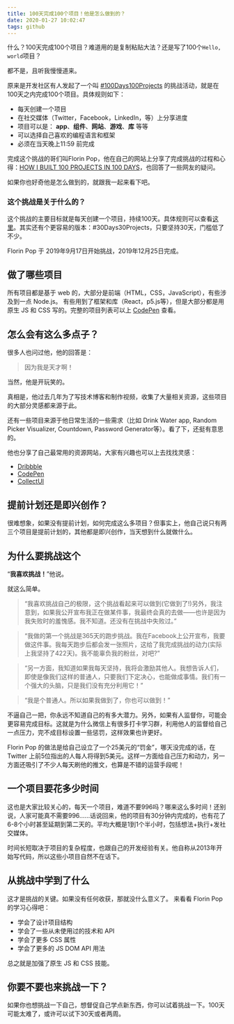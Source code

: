 ```yaml
---
title: 100天完成100个项目！他是怎么做到的？
date: 2020-01-27 10:02:47
tags: github
---
```


什么？100天完成100个项目？难道用的是复制粘贴大法？还是写了100个`Hello, world`项目？

都不是，且听我慢慢道来。

原来是开发社区有人发起了一个叫 [#100Days100Projects](https://www.florin-pop.com/blog/2019/09/100-days-100-projects) 的挑战活动，就是在100天之内完成100个项目。具体规则如下：
*   每天创建一个项目
*   在社交媒体（Twitter，Facebook，LinkedIn，等）上分享进度
*   项目可以是： **app**、**组件**、**网站**、**游戏**、**库** 等等
*   可以选择自己喜欢的编程语言和框架
*   必须在当天晚上11:59 前完成

完成这个挑战的哥们叫Florin Pop，他在自己的网站上分享了完成挑战的过程和心得：[HOW I BUILT 100 PROJECTS IN 100 DAYS](https://www.florin-pop.com/blog/built-100-projects-in-100-days/)，也回答了一些网友的疑问。

如果你也好奇他是怎么做到的，就跟我一起来看下吧。
<!-- more -->
### 这个挑战是关于什么的？
这个挑战的主要目标就是每天创建一个项目，持续100天。具体规则可以查看[这里](https://www.florin-pop.com/blog/2019/09/100-days-100-projects)。其实还有个更容易的版本：#30Days30Projects，只要坚持30天，门槛低了不少。

Florin Pop 于 2019年9月17日开始挑战，2019年12月25日完成。
## 做了哪些项目

所有项目都是基于 web 的，大部分是前端（HTML，CSS，JavaScript），有些涉及到一点 Node.js。
有些用到了框架和库（React，p5.js等），但是大部分都是用原生 JS 和 CSS 写的。完整的项目列表可以上 [CodePen](https://codepen.io/FlorinPop17/full/VwYWMOa) 查看。


## 怎么会有这么多点子？

很多人也问过他，他的回答是：

>因为我是天才啊！

当然，他是开玩笑的。

真相是，他过去几年为了写技术博客和制作视频，收集了大量相关资源，这些项目的大部分灵感都来源于此。

还有一些项目来源于他日常生活的一些需求（比如 Drink Water app, Random Picker Visualizer, Countdown, Password Generator等）。看了下，还挺有意思的。

他也分享了自己最常用的资源网站，大家有兴趣也可以上去找找灵感：
*   [Dribbble](https://dribbble.com/)
*   [CodePen](https://codepen.io/)
*   [CollectUI](http://collectui.com/designs)

## 提前计划还是即兴创作？
很难想象，如果没有提前计划，如何完成这么多项目？但事实上，他自己说只有两三个项目是提前计划的，其他都是即兴创作，当天想到什么就做什么。

## 为什么要挑战这个

“**我喜欢挑战！**”他说。

就这么简单。

>“我喜欢挑战自己的极限，这个挑战看起来可以做到(它做到了!)另外，我注意到，如果我公开宣布我正在做某件事，我最终会真的去做——也许是因为我失败时的羞愧感。我不知道。还没有在挑战中失败过。”

>“我做的第一个挑战是365天的跑步挑战。我在Facebook上公开宣布，我要做这件事。我每天跑步后都会发一张照片，这给了我完成挑战的动力(实际上我坚持了422天)。我不能辜负我的粉丝，对吧?”

>“另一方面，我知道如果我每天坚持，我将会激励其他人。我想告诉人们，即使是像我们这样的普通人，只要我们下定决心，也能做成事情。我们有一个强大的头脑，只是我们没有充分利用它！”

>“我是个普通人。所以如果我做到了，你也可以做到！”

不逼自己一把，你永远不知道自己的有多大潜力。另外，如果有人监督你，可能会更容易完成目标。这就是为什么微信上有很多打卡学习群，利用他人的监督给自己一点压力，完不成目标设置一些惩罚，这样效果也许更好。

Florin Pop 的做法是给自己设立了一个25美元的“罚金”，哪天没完成的话，在 Twitter 上前5位指出的人每人将得到5美元。这样一方面给自己压力和动力，另一方面还吸引了不少人每天刷他的推文，也算是不错的运营手段呢！
## 一个项目要花多少时间
这也是大家比较关心的，每天一个项目，难道不要996吗？哪来这么多时间！还别说，人家可能真不需要996……话说回来，他的项目有30分钟内完成的，也有花了6-8个小时甚至延期到第二天的。平均大概是1到1个半小时，包括想法+执行+发社交媒体。

时间长短取决于项目的复杂程度，也跟自己的开发经验有关。他自称从2013年开始写代码，所以这些小项目自然不在话下。

## 从挑战中学到了什么
这才是挑战的关键。如果没有任何收获，那就没什么意义了。
来看看 Florin Pop的学习心得吧：

*   学会了设计项目结构
*   学会了一些从未使用过的技术和 API
*   学会了更多 CSS 属性
*   学会了更多的 JS DOM API 用法

总之就是加强了原生 JS 和 CSS 技能。


## 你要不要也来挑战一下？
如果你也想挑战一下自己，想督促自己学点新东西，你可以试着挑战一下。100天可能太难了，或许可以试下30天或者两周。